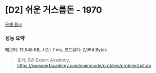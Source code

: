 # [D2] 쉬운 거스름돈 - 1970 

[문제 링크](https://swexpertacademy.com/main/code/problem/problemDetail.do?contestProbId=AV5PsIl6AXIDFAUq) 

### 성능 요약

메모리: 13,548 KB, 시간: 7 ms, 코드길이: 2,994 Bytes



> 출처: SW Expert Academy, https://swexpertacademy.com/main/code/problem/problemList.do